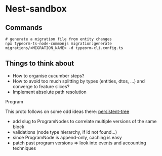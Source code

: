 # Nest-sandbox

## Commands

```
# generate a migration file from entity changes
npx typeorm-ts-node-commonjs migration:generate migrations/<MIGRATION_NAME> -d typeorm-cli.config.ts
```

## Things to think about

- How to organise cucumber steps?
- How to avoid too much splitting by types (entities, dtos, ...) and converge to feature slices?
- Implement absolute path resolution

Program

This proto follows on some odd ideas there: [persistent-tree](https://github.com/IamTossan/data-structures/tree/main/src/persistent-tree)

- add slug to ProgramNodes to correlate multiple versions of the same block
- validations (node type hierarchy, if id not found...)
- since ProgramNode is append-only, caching is easy
- patch past program versions => look into events and accounting techniques
